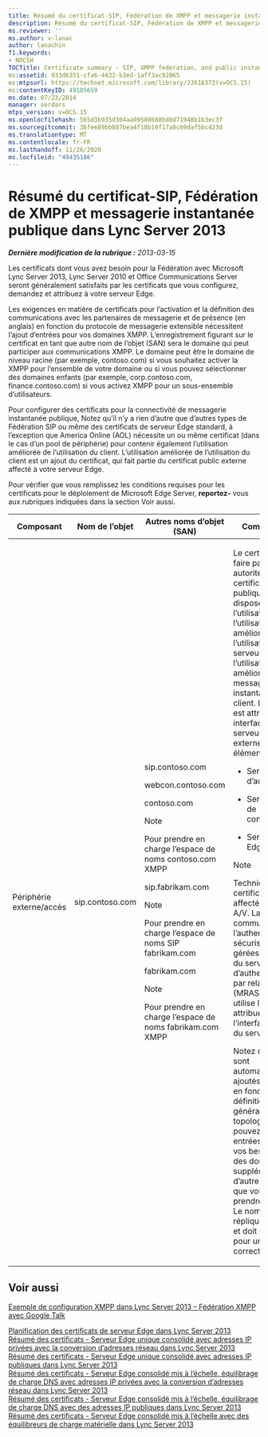 ```yaml
---
title: Résumé du certificat-SIP, Fédération de XMPP et messagerie instantanée publique
description: Résumé du certificat-SIP, Fédération de XMPP et messagerie instantanée publique.
ms.reviewer: ''
ms.author: v-lanac
author: lanachin
f1.keywords:
- NOCSH
TOCTitle: Certificate summary - SIP, XMPP federation, and public instant messaging
ms:assetid: 933d6351-cfa6-4432-b3ed-1aff3ac92065
ms:mtpsurl: https://technet.microsoft.com/library/JJ618372(v=OCS.15)
ms:contentKeyID: 49105659
ms.date: 07/23/2014
manager: serdars
mtps_version: v=OCS.15
ms.openlocfilehash: 565d3b935d304aa09588688bd8d71948b1b3ec3f
ms.sourcegitcommit: 36fee89bb887bea4f18b19f17a8c69daf5bc423d
ms.translationtype: MT
ms.contentlocale: fr-FR
ms.lasthandoff: 11/26/2020
ms.locfileid: "49435186"
---
```

# <a name="certificate-summary---sip-xmpp-federation-and-public-instant-messaging-in-lync-server-2013"></a>Résumé du certificat-SIP, Fédération de XMPP et messagerie instantanée publique dans Lync Server 2013

<div data-xmlns="http://www.w3.org/1999/xhtml">

<div class="topic" data-xmlns="http://www.w3.org/1999/xhtml" data-msxsl="urn:schemas-microsoft-com:xslt" data-cs="https://msdn.microsoft.com/">

<div data-asp="https://msdn2.microsoft.com/asp">



</div>

<div id="mainSection">

<div id="mainBody">

<span> </span>

_**Dernière modification de la rubrique :** 2013-03-15_

Les certificats dont vous avez besoin pour la Fédération avec Microsoft Lync Server 2013, Lync Server 2010 et Office Communications Server seront généralement satisfaits par les certificats que vous configurez, demandez et attribuez à votre serveur Edge.

Les exigences en matière de certificats pour l’activation et la définition des communications avec les partenaires de messagerie et de présence (en anglais) en fonction du protocole de messagerie extensible nécessitent l’ajout d’entrées pour vos domaines XMPP. L’enregistrement figurant sur le certificat en tant que autre nom de l’objet (SAN) sera le domaine qui peut participer aux communications XMPP. Le domaine peut être le domaine de niveau racine (par exemple, contoso.com) si vous souhaitez activer la XMPP pour l’ensemble de votre domaine ou si vous pouvez sélectionner des domaines enfants (par exemple, corp.contoso.com, finance.contoso.com) si vous activez XMPP pour un sous-ensemble d’utilisateurs.

Pour configurer des certificats pour la connectivité de messagerie instantanée publique, Notez qu’il n’y a rien d’autre que d’autres types de Fédération SIP ou même des certificats de serveur Edge standard, à l’exception que America Online (AOL) nécessite un ou même certificat (dans le cas d’un pool de périphérie) pour contenir également l’utilisation améliorée de l’utilisation du client. L’utilisation améliorée de l’utilisation du client est un ajout du certificat, qui fait partie du certificat public externe affecté à votre serveur Edge.

Pour vérifier que vous remplissez les conditions requises pour les certificats pour le déploiement de Microsoft Edge Server, **reportez-** vous aux rubriques indiquées dans la section Voir aussi.

<div>



<table>
<colgroup>
<col style="width: 25%" />
<col style="width: 25%" />
<col style="width: 25%" />
<col style="width: 25%" />
</colgroup>
<thead>
<tr class="header">
<th>Composant</th>
<th>Nom de l’objet</th>
<th>Autres noms d’objet (SAN)</th>
<th>Commentaires</th>
</tr>
</thead>
<tbody>
<tr class="odd">
<td><p>Périphérie externe/accès</p></td>
<td><p>sip.contoso.com</p></td>
<td><p>sip.contoso.com</p>
<p>webcon.contoso.com</p>
<p>contoso.com</p>



> [!NOTE]
> Pour prendre en charge l’espace de noms contoso.com XMPP


<p>sip.fabrikam.com</p>



> [!NOTE]
> Pour prendre en charge l’espace de noms SIP fabrikam.com


<p>fabrikam.com</p>



> [!NOTE]
> Pour prendre en charge l’espace de noms fabrikam.com XMPP

</td>
<td><p>Le certificat doit faire partir d’une autorité de certification publique et doit disposer de l’utilisation de l’utilisation améliorée de l’utilisation du serveur et de l’utilisation améliorée de la messagerie instantanée pour le client. Le certificat est attribué aux interfaces du serveur Edge externe pour les éléments suivants :</p>
<ul>
<li><p>Service Edge d’accès</p></li>
<li><p>Service Edge de conférence web</p></li>
<li><p>Service Edge A/V</p></li>
</ul>



> [!NOTE]
> Techniquement, un certificat n’est pas affecté au bord A/V. La communication et l’authentification sécurisées sont gérées par le biais du service d’authentification par relais de média (MRAS). MRAS utilise le certificat attribué à l’interface interne du serveur Edge.


<p>Notez que les San sont automatiquement ajoutés au certificat en fonction de vos définitions dans le générateur de topologie. Vous pouvez ajouter des entrées SAN selon vos besoins pour des domaines SIP supplémentaires et d’autres entrées que vous devez prendre en charge. Le nom du sujet est répliqué sur le SAN et doit être présent pour une opération correcte.</p></td>
</tr>
</tbody>
</table>


</div>

<div>

## <a name="see-also"></a>Voir aussi


[Exemple de configuration XMPP dans Lync Server 2013 – Fédération XMPP avec Google Talk](lync-server-2013-example-xmpp-configuration-–-xmpp-federation-with-google-talk.md)  


[Planification des certificats de serveur Edge dans Lync Server 2013](lync-server-2013-plan-for-edge-server-certificates.md)  
[Résumé des certificats - Serveur Edge unique consolidé avec adresses IP privées avec la conversion d’adresses réseau dans Lync Server 2013](lync-server-2013-certificate-summary-single-consolidated-edge-with-private-ip-addresses-using-nat.md)  
[Résumé des certificats - Serveur Edge unique consolidé avec adresses IP publiques dans Lync Server 2013](lync-server-2013-certificate-summary-single-consolidated-edge-with-public-ip-addresses.md)  
[Résumé des certificats - Serveur Edge consolidé mis à l’échelle, équilibrage de charge DNS avec adresses IP privées avec la conversion d’adresses réseau dans Lync Server 2013](lync-server-2013-certificate-summary-scaled-consolidated-edge-dns-load-balancing-private-ip.md)  
[Résumé des certificats - Serveur Edge consolidé mis à l’échelle, équilibrage de charge DNS avec des adresses IP publiques dans Lync Server 2013](lync-server-2013-certificate-summary-scaled-consolidated-edge-dns-load-balancing-with-public-ip-addresses.md)  
[Résumé des certificats - Serveur Edge consolidé mis à l’échelle avec des équilibreurs de charge matérielle dans Lync Server 2013](lync-server-2013-certificate-summary-scaled-consolidated-edge-with-hardware-load-balancers.md)  
  

</div>

</div>

<span> </span>

</div>

</div>

</div>

